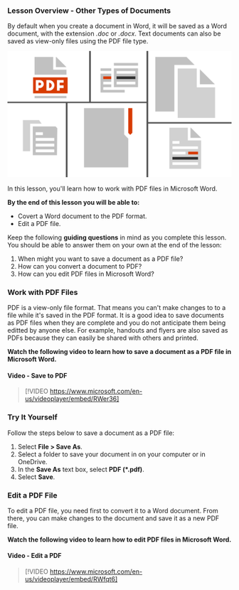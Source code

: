 ### Lesson Overview - Other Types of Documents
By default when you create a document in Word, it will be saved as a Word document, with the extension *.doc* or *.docx*. Text documents can also be saved as view-only files using the PDF file type.

![Illustration with graphics of various file types](../media/Office_-_Work_with_Files.png)

In this lesson, you'll learn how to work with PDF files in Microsoft Word.

**By the end of this lesson you will be able to:**

*   Covert a Word document to the PDF format.
*   Edit a PDF file.

Keep the following **guiding questions** in mind as you complete this lesson. You should be able to answer them on your own at the end of the lesson:

1.  When might you want to save a document as a PDF file?
2.  How can you convert a document to PDF?
3.  How can you edit PDF files in Microsoft Word?

### Work with PDF Files
PDF is a view-only file format. That means you can't make changes to to a file while it's saved in the PDF format. It is a good idea to save documents as PDF files when they are complete and you do not anticipate them being editted by anyone else. For example, handouts and flyers are also saved as PDFs because they can easily be shared with others and printed.

**Watch the following video to learn how to save a document as a PDF file in Microsoft Word.**


#### Video - Save to PDF

> [!VIDEO https://www.microsoft.com/en-us/videoplayer/embed/RWer36]

### Try It Yourself

Follow the steps below to save a document as a PDF file:

1.  Select **File > Save As**.
2.  Select a folder to save your document in on your computer or in OneDrive.
3.  In the **Save As** text box, select **PDF (*.pdf)**.
4.  Select **Save**.

### Edit a PDF File
To edit a PDF file, you need first to convert it to a Word document. From there, you can make changes to the document and save it as a new PDF file.

**Watch the following video to learn how to edit PDF files in Microsoft Word.**


#### Video - Edit a PDF

> [!VIDEO https://www.microsoft.com/en-us/videoplayer/embed/RWfqt6]



